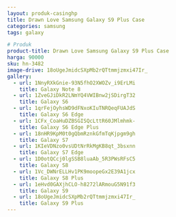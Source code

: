 ```yaml
---
layout: produk-casinghp
title: Drawn Love Samsung Galaxy S9 Plus Case
categories: samsung
tags: galaxy

# Produk
product-title: Drawn Love Samsung Galaxy S9 Plus Case
harga: 90000
sku: hn-3482
image-drive: 18oUgeJmidcSXpMb2rQTtmmjzmxi47Ir_
gallery:
  - url: 1NnyRXkGnie-93N5fhO2XWOZv_i9ErLMi
    title: Galaxy Note 8
  - url: 1ZveGJiDkR2LNmYQ4VWIBnw2jSDirgT32
    title: Galaxy S6
  - url: 1qrFejOyhsWD9dFNxoKIuTNRQeqFUAJdS
    title: Galaxy S6 Edge
  - url: 1CFx_CoaHuDZBSGISQcLttR60JMlmhmk-
    title: Galaxy S6 Edge Plus
  - url: 18nHR9KpM0t0gQbmRznkGfmTqKjpgm9gh
    title: Galaxy S7
  - url: 1KIeVDNzo0vsUDtNrRkMgKB8qt_3bsxnn
    title: Galaxy S7 Edge
  - url: 1D0otQCcj0lgSSB8luaAb_5R3PWsRFsC5
    title: Galaxy S8
  - url: 1Vc_DWNrELLHv1PK9moopeGx2E39A1jcx
    title: Galaxy S8 Plus
  - url: 1eHvd0GAXjhCLO-h8272lARmouG5N91f3
    title: Galaxy S9
  - url: 18oUgeJmidcSXpMb2rQTtmmjzmxi47Ir_
    title: Galaxy S9 Plus
---
```

